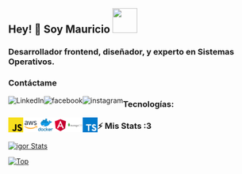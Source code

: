 ## Hey! 👋 Soy Mauricio  <img height="50" width="50" alt="" src="https://github.githubassets.com/images/mona-whisper.gif" />

### Desarrollador frontend, diseñador, y experto en Sistemas Operativos.

### Contáctame

[<img align="left" alt="LinkedIn" src="https://img.shields.io/badge/linkedin-%230077B5.svg?&style=for-the-badge&logo=linkedin&logoColor=white" />][linkedin]
[<img align="left" alt="facebook" src="https://img.shields.io/badge/facebook-%231877F2.svg?&style=for-the-badge&logo=facebook&logoColor=white" />][facebook]
[<img align="left" alt="instagram" src="https://img.shields.io/badge/gmail-D14836?&style=for-the-badge&logo=gmail&logoColor=white" />][gmail]



### Tecnologías:

<img align="left" alt="js" width="30px" src="https://raw.githubusercontent.com/voodootikigod/logo.js/master/js.svg" />
<img align="left" alt="AWS" width="30px" src="https://raw.githubusercontent.com/github/explore/fbceb94436312b6dacde68d122a5b9c7d11f9524/topics/aws/aws.png" />
<img align="left" alt="Docker" width="30px" src="https://raw.githubusercontent.com/github/explore/80688e429a7d4ef2fca1e82350fe8e3517d3494d/topics/docker/docker.png" />
<img align="left" alt="Angular" width="30px" src="https://raw.githubusercontent.com/github/explore/80688e429a7d4ef2fca1e82350fe8e3517d3494d/topics/angular/angular.png" />
<img align="left" alt="MongoDB" width="30px" src="https://raw.githubusercontent.com/github/explore/80688e429a7d4ef2fca1e82350fe8e3517d3494d/topics/mongodb/mongodb.png" />
<img align="left" alt="Typescript" width="30px" src="https://raw.githubusercontent.com/github/explore/80688e429a7d4ef2fca1e82350fe8e3517d3494d/topics/typescript/typescript.png" />


### :zap: Mis Stats :3

[![igor Stats](https://github-readme-stats.vercel.app/api?username=igormclven&count_private=true&show_icons=true&theme=buefy)](https://github.com/anuraghazra/github-readme-stats)


[![Top](https://github-readme-stats.vercel.app/api/top-langs/?username=igormclven&layout=compact&langs_count=6&count_private=true&theme=buefy&locale=es)](https://github.com/anuraghazra/github-readme-stats)


[linkedin]: https://www.linkedin.com/in/mauriciora/
[facebook]:https://www.facebook.com/iGor.McLven/
[gmail]:mailto:igormclven@gmail.com